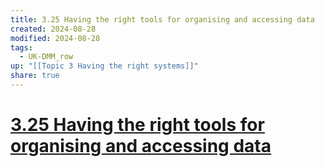 ```yaml
---
title: 3.25 Having the right tools for organising and accessing data
created: 2024-08-28
modified: 2024-08-28
tags:
  - UK-DMM_row
up: "[[Topic 3 Having the right systems]]"
share: true
---
```

# [3.25 Having the right tools for organising and accessing data](3.25%20Having%20the%20right%20tools%20for%20organising%20and%20accessing%20data.md)
